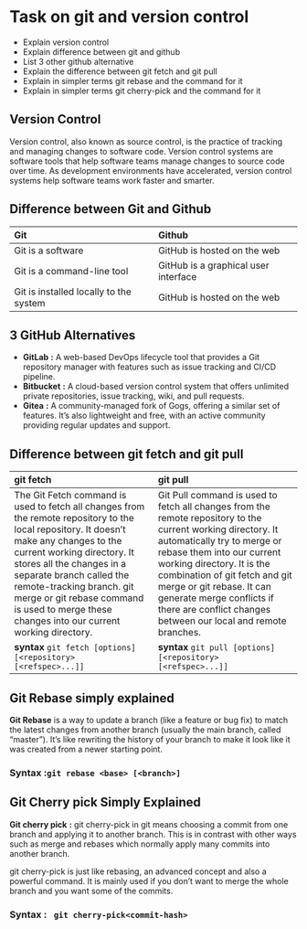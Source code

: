 # Task on git and version control

* Explain version control
* Explain difference between git and github
* List 3 other github alternative
* Explain the difference between git fetch and git pull
* Explain in simpler terms git rebase and the command for it 
* Explain in simpler terms git cherry-pick and the command for it 

## Version Control
Version control, also known as source control, is the practice of tracking and managing changes to software code. Version control systems are software tools that help software teams manage changes to source code over time. As development environments have accelerated, version control systems help software teams work faster and smarter.

## Difference between Git and Github

| Git      |  Github    |
|:-|:-|
|Git is a software  | GitHub is hosted on the web  |
|  Git is a command-line tool   |  GitHub is a graphical user interface      |
|  Git is installed locally to the system    |  GitHub is hosted on the web       |

## 3 GitHub Alternatives
- **GitLab** **:** A web-based DevOps lifecycle tool that provides a Git repository manager with features such as issue tracking and CI/CD pipeline.
- **Bitbucket** **:**  A cloud-based version control system that offers unlimited private repositories, issue tracking, wiki, and pull requests.
- **Gitea** **:** A community-managed fork of Gogs, offering a similar set of features. It’s also lightweight and free, with an active community providing regular updates and support.

## Difference between git fetch and git pull
| git fetch | git pull |
|:-|:-|
| The Git Fetch command is used to fetch all changes from the remote repository to the local repository. It doesn’t make any changes to the current working directory. It stores all the changes in a separate branch called the remote-tracking branch. git merge or git rebase command is used to merge these changes into our current working directory.  | Git Pull command is used to fetch all changes from the remote repository to the current working directory. It automatically try to merge or rebase them into our current working directory. It is the combination of git fetch and git merge or git rebase. It can generate merge conflicts if there are conflict changes between our local and remote branches.  |
|**syntax** `git fetch [options] [<repository> [<refspec>...]] ` |**syntax** `git pull [options] [<repository> [<refspec>...]] `   |
## Git Rebase simply explained
**Git Rebase** is a way to update a branch (like a feature or bug fix) to match the latest changes from another branch (usually the main branch, called “master”). It’s like rewriting the history of your branch to make it look like it was created from a newer starting point.

### Syntax **:**`git rebase <base> [<branch>] `


## Git Cherry pick Simply Explained
**Git cherry pick** **:** git cherry-pick in git means choosing a commit from one branch and applying it to another branch. This is in contrast with other ways such as merge and rebases which normally apply many commits into another branch.

git cherry-pick is just like rebasing, an advanced concept and also a powerful command. It is mainly used if you don’t want to merge the whole branch and you want some of the commits.

### Syntax **:** ` git cherry-pick<commit-hash>`
